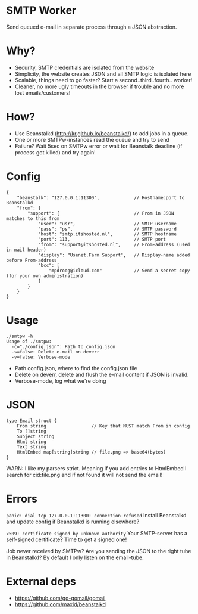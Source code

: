 SMTP Worker
=============
Send queued e-mail in separate process through
a JSON abstraction.

Why?
=============
* Security, SMTP credentials are isolated from the website
* Simplicity, the website creates JSON and all SMTP logic is isolated here
* Scalable, things need to go faster? Start a second..third..fourth.. worker!
* Cleaner, no more ugly timeouts in the browser if trouble and no more lost emails/customers!

How?
=============
* Use Beanstalkd (http://kr.github.io/beanstalkd/) to add jobs in a queue.
* One or more SMTPw-instances read the queue and try to send
* Failure? Wait 5sec on SMTPw error or wait for Beanstalk deadline (if process got killed) and try again!

Config
=============
```
{
	"beanstalk": "127.0.0.1:11300",             // Hostname:port to Beanstalkd
	"from": {
		"support": {                            // From in JSON matches to this from
			"user": "usr",                      // SMTP username
			"pass": "ps",                       // SMTP password
			"host": "smtp.itshosted.nl",        // SMTP hostname
			"port": 113,                        // SMTP port
			"from": "support@itshosted.nl",     // From-address (used in mail header)
			"display": "Usenet.Farm Support",   // Display-name added before From-address
			"bcc": [
				"mpdroog@icloud.com"            // Send a secret copy (for your own administration)
			]
		}
	}
}
```

Usage
=============
```
./smtpw -h
Usage of ./smtpw:
  -c="./config.json": Path to config.json
  -s=false: Delete e-mail on deverr
  -v=false: Verbose-mode
```

* Path config.json, where to find the config.json file
* Delete on deverr, delete and flush the e-mail content if
 JSON is invalid.
* Verbose-mode, log what we're doing

JSON
=============
```
type Email struct {
	From string                 // Key that MUST match From in config
	To []string
	Subject string
	Html string
	Text string
	HtmlEmbed map[string]string // file.png => base64(bytes)
}
```
WARN: I like my parsers strict. Meaning if you add entries to
HtmlEmbed I search for cid:file.png and if not found it will not
send the email!

Errors
=============
`panic: dial tcp 127.0.0.1:11300: connection refused`
Install Beanstalkd and update config if Beanstalkd is running elsewhere?

`x509: certificate signed by unknown authority`
Your SMTP-server has a self-signed certificate? Time to get
a signed one!

Job never received by SMTPw? Are you sending the JSON to the right tube in Beanstalkd?
By default I only listen on the email-tube.

External deps
=============
* https://github.com/go-gomail/gomail
* https://github.com/maxid/beanstalkd
